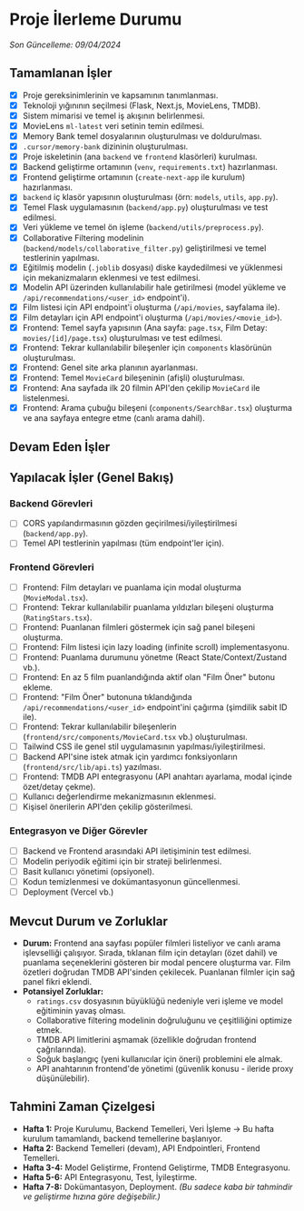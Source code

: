 # Proje İlerleme Durumu

*Son Güncelleme: 09/04/2024*

## Tamamlanan İşler
-   [X] Proje gereksinimlerinin ve kapsamının tanımlanması.
-   [X] Teknoloji yığınının seçilmesi (Flask, Next.js, MovieLens, TMDB).
-   [X] Sistem mimarisi ve temel iş akışının belirlenmesi.
-   [X] MovieLens `ml-latest` veri setinin temin edilmesi.
-   [X] Memory Bank temel dosyalarının oluşturulması ve doldurulması.
-   [X] `.cursor/memory-bank` dizininin oluşturulması.
-   [X] Proje iskeletinin (ana `backend` ve `frontend` klasörleri) kurulması.
-   [X] Backend geliştirme ortamının (`venv`, `requirements.txt`) hazırlanması.
-   [X] Frontend geliştirme ortamının (`create-next-app` ile kurulum) hazırlanması.
-   [X] `backend` iç klasör yapısının oluşturulması (örn: `models`, `utils`, `app.py`).
-   [X] Temel Flask uygulamasının (`backend/app.py`) oluşturulması ve test edilmesi.
-   [X] Veri yükleme ve temel ön işleme (`backend/utils/preprocess.py`).
-   [X] Collaborative Filtering modelinin (`backend/models/collaborative_filter.py`) geliştirilmesi ve temel testlerinin yapılması.
-   [X] Eğitilmiş modelin (`.joblib` dosyası) diske kaydedilmesi ve yüklenmesi için mekanizmaların eklenmesi ve test edilmesi.
-   [X] Modelin API üzerinden kullanılabilir hale getirilmesi (model yükleme ve `/api/recommendations/<user_id>` endpoint'i).
-   [X] Film listesi için API endpoint'i oluşturma (`/api/movies`, sayfalama ile).
-   [X] Film detayları için API endpoint'i oluşturma (`/api/movies/<movie_id>`).
-   [X] Frontend: Temel sayfa yapısının (Ana sayfa: `page.tsx`, Film Detay: `movies/[id]/page.tsx`) oluşturulması ve test edilmesi.
-   [X] Frontend: Tekrar kullanılabilir bileşenler için `components` klasörünün oluşturulması.
-   [X] Frontend: Genel site arka planının ayarlanması.
-   [X] Frontend: Temel `MovieCard` bileşeninin (afişli) oluşturulması.
-   [X] Frontend: Ana sayfada ilk 20 filmin API'den çekilip `MovieCard` ile listelenmesi.
-   [X] Frontend: Arama çubuğu bileşeni (`components/SearchBar.tsx`) oluşturma ve ana sayfaya entegre etme (canlı arama dahil).

## Devam Eden İşler

## Yapılacak İşler (Genel Bakış)

### Backend Görevleri
-   [ ] CORS yapılandırmasının gözden geçirilmesi/iyileştirilmesi (`backend/app.py`).
-   [ ] Temel API testlerinin yapılması (tüm endpoint'ler için).

### Frontend Görevleri
-   [ ] Frontend: Film detayları ve puanlama için modal oluşturma (`MovieModal.tsx`).
-   [ ] Frontend: Tekrar kullanılabilir puanlama yıldızları bileşeni oluşturma (`RatingStars.tsx`).
-   [ ] Frontend: Puanlanan filmleri göstermek için sağ panel bileşeni oluşturma.
-   [ ] Frontend: Film listesi için lazy loading (infinite scroll) implementasyonu.
-   [ ] Frontend: Puanlama durumunu yönetme (React State/Context/Zustand vb.).
-   [ ] Frontend: En az 5 film puanlandığında aktif olan "Film Öner" butonu ekleme.
-   [ ] Frontend: "Film Öner" butonuna tıklandığında `/api/recommendations/<user_id>` endpoint'ini çağırma (şimdilik sabit ID ile).
-   [ ] Frontend: Tekrar kullanılabilir bileşenlerin (`frontend/src/components/MovieCard.tsx` vb.) oluşturulması.
-   [ ] Tailwind CSS ile genel stil uygulamasının yapılması/iyileştirilmesi.
-   [ ] Backend API'sine istek atmak için yardımcı fonksiyonların (`frontend/src/lib/api.ts`) yazılması.
-   [ ] Frontend: TMDB API entegrasyonu (API anahtarı ayarlama, modal içinde özet/detay çekme).
-   [ ] Kullanıcı değerlendirme mekanizmasının eklenmesi.
-   [ ] Kişisel önerilerin API'den çekilip gösterilmesi.

### Entegrasyon ve Diğer Görevler
-   [ ] Backend ve Frontend arasındaki API iletişiminin test edilmesi.
-   [ ] Modelin periyodik eğitimi için bir strateji belirlenmesi.
-   [ ] Basit kullanıcı yönetimi (opsiyonel).
-   [ ] Kodun temizlenmesi ve dokümantasyonun güncellenmesi.
-   [ ] Deployment (Vercel vb.)

## Mevcut Durum ve Zorluklar
-   **Durum:** Frontend ana sayfası popüler filmleri listeliyor ve canlı arama işlevselliği çalışıyor. Sırada, tıklanan film için detayları (özet dahil) ve puanlama seçeneklerini gösteren bir modal pencere oluşturma var. Film özetleri doğrudan TMDB API'sinden çekilecek. Puanlanan filmler için sağ panel fikri eklendi.
-   **Potansiyel Zorluklar:**
    -   `ratings.csv` dosyasının büyüklüğü nedeniyle veri işleme ve model eğitiminin yavaş olması.
    -   Collaborative filtering modelinin doğruluğunu ve çeşitliliğini optimize etmek.
    -   TMDB API limitlerini aşmamak (özellikle doğrudan frontend çağrılarında).
    -   Soğuk başlangıç (yeni kullanıcılar için öneri) problemini ele almak.
    -   API anahtarının frontend'de yönetimi (güvenlik konusu - ileride proxy düşünülebilir).

## Tahmini Zaman Çizelgesi
-   **Hafta 1:** Proje Kurulumu, Backend Temelleri, Veri İşleme -> Bu hafta kurulum tamamlandı, backend temellerine başlanıyor.
-   **Hafta 2:** Backend Temelleri (devam), API Endpointleri, Frontend Temelleri.
-   **Hafta 3-4:** Model Geliştirme, Frontend Geliştirme, TMDB Entegrasyonu.
-   **Hafta 5-6:** API Entegrasyonu, Test, İyileştirme.
-   **Hafta 7-8:** Dokümantasyon, Deployment.
*(Bu sadece kaba bir tahmindir ve geliştirme hızına göre değişebilir.)* 